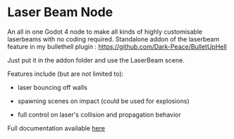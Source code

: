 # Laser Beam Node
An all in one Godot 4 node to make all kinds of highly customisable laserbeams with no coding required. Standalone addon of the laserbeam feature in my bullethell plugin : https://github.com/Dark-Peace/BulletUpHell


Just put it in the addon folder and use the LaserBeam scene.

Features include (but are not limited to):

- laser bouncing off walls

- spawning scenes on impact (could be used for explosions)

- full control on laser's collision and propagation behavior


Full documentation available [here](https://docs.google.com/document/d/1y2aPsn72dOxQ-wBNGqLlQvrw9-SV_z12a1MradBglF4/edit?usp=drivesdk)

[](https://media.discordapp.net/attachments/854614504045019146/1097587599750729809/Godot_v4.0-stable_win64_l4RMatlyAB.gif?width=876&height=570)
